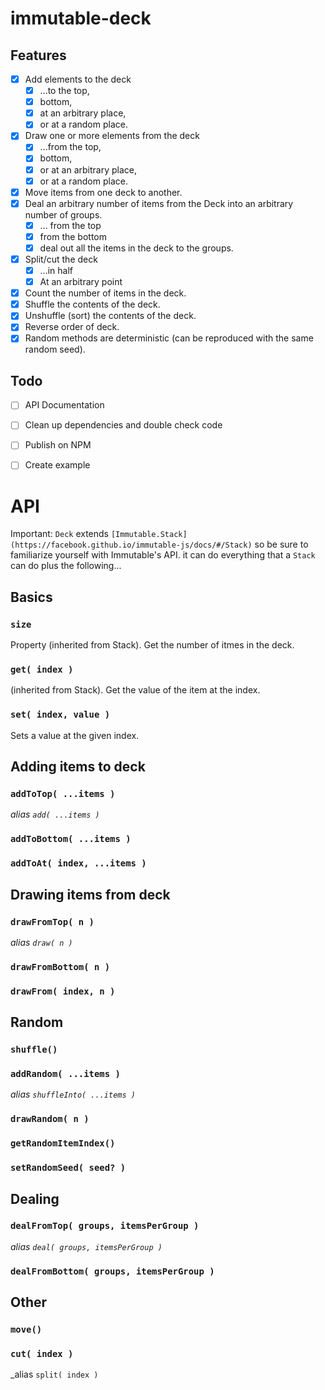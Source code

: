 # immutable-deck

## Features

- [X] Add elements to the deck
  - [X] ...to the top,
  - [X] bottom,
  - [X] at an arbitrary place,
  - [X] or at a random place.
- [X] Draw one or more elements from the deck 
  - [X] ...from the top,
  - [X] bottom,
  - [X] or at an arbitrary place,
  - [X] or at a random place.
- [X] Move items from one deck to another.
- [X] Deal an arbitrary number of items from the Deck into an arbitrary number of groups.
  - [X] ... from the top
  - [X] from the bottom
  - [X] deal out all the items in the deck to the groups.
- [X] Split/cut the deck
  - [X] ...in half
  - [X] At an arbitrary point
- [X] Count the number of items in the deck.
- [X] Shuffle the contents of the deck.
- [X] Unshuffle (sort) the contents of the deck.
- [X] Reverse order of deck.
- [X] Random methods are deterministic (can be reproduced with the same random seed).

## Todo

- [ ] API Documentation
- [ ] Clean up dependencies and double check code 
- [ ] Publish on NPM
- [ ] Create example


# API

Important: `Deck` extends `[Immutable.Stack](https://facebook.github.io/immutable-js/docs/#/Stack)` so be sure to familiarize yourself with Immutable's API. it can do everything that a `Stack` can do plus the following...  

## Basics 

### `size`
Property (inherited from Stack). Get the number of itmes in the deck.

### `get( index )`
(inherited from Stack). Get the value of the item at the index.

### `set( index, value )`
Sets a value at the given index. 


## Adding items to deck

### `addToTop( ...items )`
_alias `add( ...items )`_
### `addToBottom( ...items )`
### `addToAt( index, ...items )`

## Drawing items from deck

### `drawFromTop( n )`
_alias `draw( n )`_
### `drawFromBottom( n )`
### `drawFrom( index, n )`

## Random

### `shuffle()`
### `addRandom( ...items )`
_alias `shuffleInto( ...items )`_
### `drawRandom( n )`
### `getRandomItemIndex()`
### `setRandomSeed( seed? )`

## Dealing

### `dealFromTop( groups, itemsPerGroup )` 
_alias `deal( groups, itemsPerGroup )`_
### `dealFromBottom( groups, itemsPerGroup )` 

## Other

### `move()`
### `cut( index )`
_alias `split( index )`

